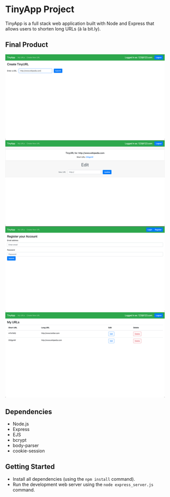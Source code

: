 # TinyApp Project

TinyApp is a full stack web application built with Node and Express that allows users to shorten long URLs (à la bit.ly).

## Final Product

!["Screenshot of Create URL page"](https://github.com/jesselap/tinyapp/blob/master/docs/create_url.png?raw=true)
!["Screenshot of Edit URL page"](https://github.com/jesselap/tinyapp/blob/master/docs/edit_url.png?raw=true)
!["Screenshot of Register User page"](https://github.com/jesselap/tinyapp/blob/master/docs/register_user.png?raw=true)
!["Screenshot of My URLs page"](https://github.com/jesselap/tinyapp/blob/master/docs/urls.png?raw=true)

## Dependencies

- Node.js
- Express
- EJS
- bcrypt
- body-parser
- cookie-session

## Getting Started

- Install all dependencies (using the `npm install` command).
- Run the development web server using the `node express_server.js` command.